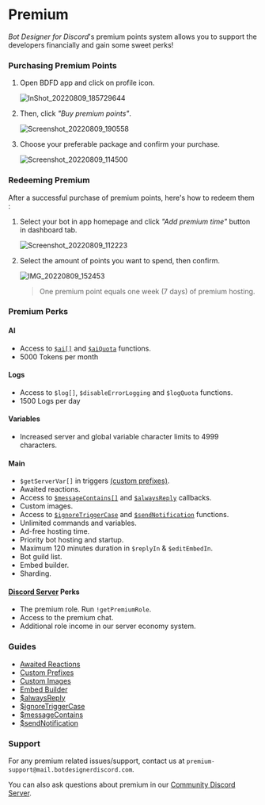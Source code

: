 # Premium
*Bot Designer for Discord*'s premium points system allows you to support the developers financially and gain some sweet perks!

### Purchasing Premium Points
1. Open BDFD app and click on profile icon.

    ![InShot_20220809_185729644](https://user-images.githubusercontent.com/95774950/183664366-78e3481f-656b-43b3-b334-4f4d00138fe3.jpg)

2. Then, click *"Buy premium points"*.

    ![Screenshot_20220809_190558](https://user-images.githubusercontent.com/95774950/183664494-1672d304-5250-4a6a-9bb3-60d2fbb960bc.png)

3. Choose your preferable package and confirm your purchase.

    ![Screenshot_20220809_114500](https://user-images.githubusercontent.com/95774950/183578062-f8b1074b-4462-4630-ae76-70ec670a97a6.png)

### Redeeming Premium
After a successful purchase of premium points, here's how to redeem them :

1. Select your bot in app homepage and click *"Add premium time"* button in dashboard tab.

    ![Screenshot_20220809_112223](https://user-images.githubusercontent.com/95774950/183578142-e93ed985-9ea7-4b18-8d8b-3f29d073ad9f.png)

2. Select the amount of points you want to spend, then confirm.

     ![IMG_20220809_152453](https://user-images.githubusercontent.com/95774950/183664582-2f2bbb33-819b-49c9-ab48-a4ec6500cd1e.jpg)

    > One premium point equals one week (7 days) of premium hosting.

### Premium Perks
#### AI
- Access to [`$ai[]`](./ai.md) and [`$aiQuota`](./aiQuota.md) functions.
- 5000 Tokens per month

#### Logs
- Access to `$log[]`, `$disableErrorLogging` and `$logQuota` functions.
- 1500 Logs per day

#### Variables
- Increased server and global variable character limits to 4999 characters.

#### Main
- `$getServerVar[]` in triggers [(custom prefixes)](./customPrefixes.md).
- Awaited reactions.
- Access to [`$messageContains[]`](./messageContains.md) and [`$alwaysReply`](./alwaysReply.md) callbacks.
- Custom images.
- Access to [`$ignoreTriggerCase`](./ignoreTriggerCase.md) and [`$sendNotification`](./sendNotification.md) functions.
- Unlimited commands and variables.
- Ad-free hosting time.
- Priority bot hosting and startup.
- Maximum 120 minutes duration in `$replyIn` & `$editEmbedIn`.
- Bot guild list.
- Embed builder.
- Sharding.

#### [Discord Server](https://botdesignerdiscord.com/discord) Perks
- The premium role. Run `!getPremiumRole`.
- Access to the premium chat.
- Additional role income in our server economy system.

### Guides
- [Awaited Reactions](./awaitedReactions.md)
- [Custom Prefixes](./customPrefixes.md)
- [Custom Images](./customImages.md)
- [Embed Builder](./embedBuilder.md)
- [$alwaysReply](./alwaysReply.md)
- [$ignoreTriggerCase](./ignoreTriggerCase.md)
- [$messageContains](./messageContains.md)
- [$sendNotification](./sendNotification.md)

### Support
For any premium related issues/support, contact us at `premium-support@mail.botdesignerdiscord.com`.

You can also ask questions about premium in our [Community Discord Server](https://botdesignerdiscord.com/discord).
